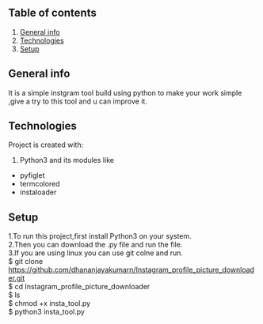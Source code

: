 ## Table of contents
1. [General info](#general-info)
2. [Technologies](#technologies)
3. [Setup](#setup)

## General info
It is a simple instgram tool build using python to make your work simple ,give a try to this tool and u can improve it.

## Technologies
Project is created with:
1. Python3 and its modules like
* pyfiglet
* termcolored
* instaloader

## Setup
1.To run this project,first install Python3 on your system.<br>
2.Then you can download the .py file and run the file.<br>
3.If you are using linux you can use git colne and run.<br>
$ git clone https://github.com/dhananjayakumarn/Instagram_profile_picture_downloader.git <br>
$ cd Instagram_profile_picture_downloader <br>
$ ls <br>
$ chmod +x insta_tool.py <br>
$ python3 insta_tool.py <br>





















